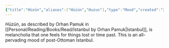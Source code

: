 ```yaml
---
{"title":"Hüzün","aliases":["Hüzün","Huzun"],"type":"Mood","created":"2023-07-12T01:25:11+06:00","updated":"2023-07-12T01:39:10+06:00","dg-publish":true,"dg-note-icon":1,"permalink":"/entities/mood/huezuen/","dgPassFrontmatter":true,"noteIcon":1}
---
```


_Hüzün_, as described by Orhan Pamuk in [[Personal/Reading/Books/Read/Istanbul by Orhan Pamuk\|Istanbul]], is melancholia that one feels for things lost or time past. This is an all-pervading mood of post-Ottoman Istanbul.